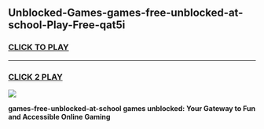 
## Unblocked-Games-games-free-unblocked-at-school-Play-Free-qat5i
<h3>
<a href="https://premium76.site?title=games-free-unblocked-at-school&ref=10A">CLICK TO PLAY</a></h3>
<hr>

<h3>
<a href="https://premium76.site?title=games-free-unblocked-at-school&ref=10A">CLICK 2 PLAY</a>
  
</h3>

<a href="https://premium76.site?title=games-free-unblocked-at-school&ref=10A"><img src="https://clearcache.store/games.png"></a>


**games-free-unblocked-at-school games unblocked: Your Gateway to Fun and Accessible Online Gaming**
